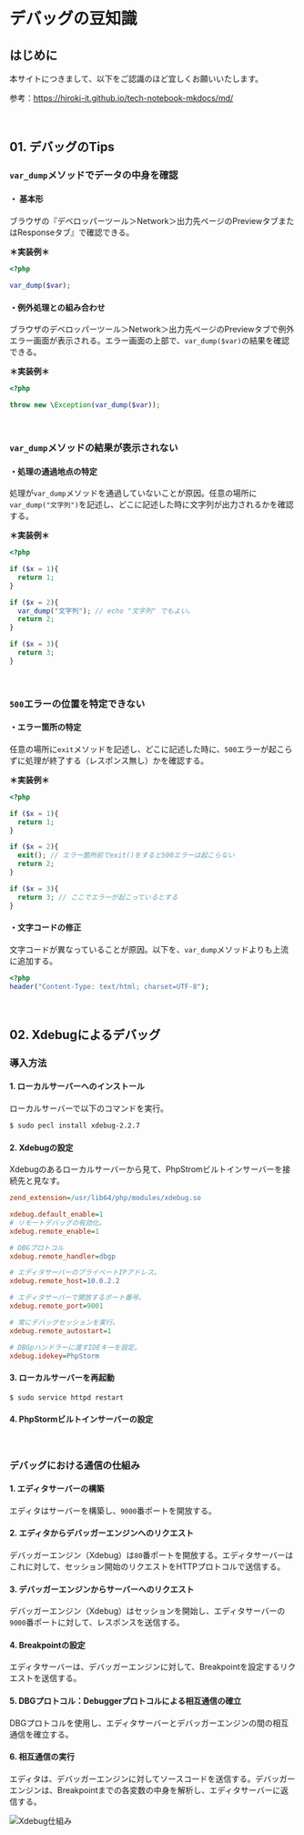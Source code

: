 # デバッグの豆知識

## はじめに

本サイトにつきまして、以下をご認識のほど宜しくお願いいたします。

参考：https://hiroki-it.github.io/tech-notebook-mkdocs/md/

<br>

## 01. デバッグのTips

### ```var_dump```メソッドでデータの中身を確認

#### ・ 基本形

ブラウザの『デベロッパーツール＞Network＞出力先ページのPreviewタブまたはResponseタブ』で確認できる。

**＊実装例＊**

```php
<?php
  
var_dump($var);
```

#### ・例外処理との組み合わせ

ブラウザのデベロッパーツール＞Network＞出力先ページのPreviewタブで例外エラー画面が表示される。エラー画面の上部で、```var_dump($var)```の結果を確認できる。

**＊実装例＊**

```php
<?php

throw new \Exception(var_dump($var));
```

<br>

### ```var_dump```メソッドの結果が表示されない

#### ・処理の通過地点の特定

処理が```var_dump```メソッドを通過していないことが原因。任意の場所に```var_dump("文字列")```を記述し、どこに記述した時に文字列が出力されるかを確認する。

**＊実装例＊**

```php
<?php

if ($x = 1){
  return 1;
}

if ($x = 2){
  var_dump("文字列"); // echo "文字列" でもよい。
  return 2;
}

if ($x = 3){
  return 3;
}
```

<br>

### ```500```エラーの位置を特定できない

#### ・エラー箇所の特定

任意の場所に```exit```メソッドを記述し、どこに記述した時に、```500```エラーが起こらずに処理が終了する（レスポンス無し）かを確認する。

**＊実装例＊**

```php
<?php

if ($x = 1){
  return 1;
}

if ($x = 2){
  exit(); // エラー箇所前でexit()をすると500エラーは起こらない
  return 2;
}

if ($x = 3){
  return 3; // ここでエラーが起こっているとする
}
```

#### ・文字コードの修正

文字コードが異なっていることが原因。以下を、```var_dump```メソッドよりも上流に追加する。

```PHP
<?php
header("Content-Type: text/html; charset=UTF-8");
```

<br>

## 02. Xdebugによるデバッグ

### 導入方法

#### 1. ローカルサーバーへのインストール

ローカルサーバーで以下のコマンドを実行。

```bash
$ sudo pecl install xdebug-2.2.7
```

#### 2. Xdebugの設定

Xdebugのあるローカルサーバーから見て、PhpStromビルトインサーバーを接続先と見なす。

```ini
zend_extension=/usr/lib64/php/modules/xdebug.so

xdebug.default_enable=1
# リモートデバッグの有効化。
xdebug.remote_enable=1

# DBGプロトコル
xdebug.remote_handler=dbgp

# エディタサーバーのプライベートIPアドレス。
xdebug.remote_host=10.0.2.2

# エディタサーバーで開放するポート番号。
xdebug.remote_port=9001

# 常にデバッグセッションを実行。
xdebug.remote_autostart=1

# DBGpハンドラーに渡すIDEキーを設定。
xdebug.idekey=PhpStorm
```

#### 3. ローカルサーバーを再起動

```bash
$ sudo service httpd restart
```

#### 4. PhpStormビルトインサーバーの設定

<br>

### デバッグにおける通信の仕組み

#### 1. エディタサーバーの構築

エディタはサーバーを構築し、```9000```番ポートを開放する。

#### 2. エディタからデバッガーエンジンへのリクエスト

デバッガーエンジン（Xdebug）は```80```番ポートを開放する。エディタサーバーはこれに対して、セッション開始のリクエストをHTTPプロトコルで送信する。

#### 3. デバッガーエンジンからサーバーへのリクエスト

デバッガーエンジン（Xdebug）はセッションを開始し、エディタサーバーの```9000```番ポートに対して、レスポンスを送信する。

#### 4. Breakpointの設定

エディタサーバーは、デバッガーエンジンに対して、Breakpointを設定するリクエストを送信する。

#### 5. DBGプロトコル：Debuggerプロトコルによる相互通信の確立

DBGプロトコルを使用し、エディタサーバーとデバッガーエンジンの間の相互通信を確立する。

#### 6. 相互通信の実行

エディタは、デバッガーエンジンに対してソースコードを送信する。デバッガーエンジンは、Breakpointまでの各変数の中身を解析し、エディタサーバーに返信する。

![Xdebug仕組み](https://raw.githubusercontent.com/hiroki-it/tech-notebook/master/images/Xdebug仕組み.png)

